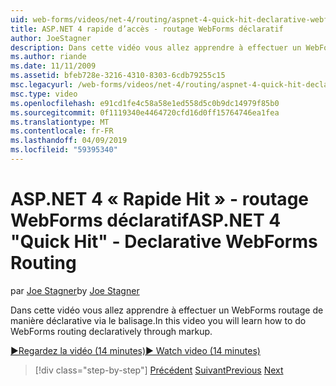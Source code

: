 ```yaml
---
uid: web-forms/videos/net-4/routing/aspnet-4-quick-hit-declarative-webforms-routing
title: ASP.NET 4 rapide d’accès - routage WebForms déclaratif
author: JoeStagner
description: Dans cette vidéo vous allez apprendre à effectuer un WebForms routage de manière déclarative via le balisage.
ms.author: riande
ms.date: 11/11/2009
ms.assetid: bfeb728e-3216-4310-8303-6cdb79255c15
msc.legacyurl: /web-forms/videos/net-4/routing/aspnet-4-quick-hit-declarative-webforms-routing
msc.type: video
ms.openlocfilehash: e91cd1fe4c58a58e1ed558d5c0b9dc14979f85b0
ms.sourcegitcommit: 0f1119340e4464720cfd16d0ff15764746ea1fea
ms.translationtype: MT
ms.contentlocale: fr-FR
ms.lasthandoff: 04/09/2019
ms.locfileid: "59395340"
---
```

# <a name="aspnet-4-quick-hit---declarative-webforms-routing"></a><span data-ttu-id="6ee68-103">ASP.NET 4 « Rapide Hit » - routage WebForms déclaratif</span><span class="sxs-lookup"><span data-stu-id="6ee68-103">ASP.NET 4 "Quick Hit" - Declarative WebForms Routing</span></span>

<span data-ttu-id="6ee68-104">par [Joe Stagner](https://github.com/JoeStagner)</span><span class="sxs-lookup"><span data-stu-id="6ee68-104">by [Joe Stagner](https://github.com/JoeStagner)</span></span>

<span data-ttu-id="6ee68-105">Dans cette vidéo vous allez apprendre à effectuer un WebForms routage de manière déclarative via le balisage.</span><span class="sxs-lookup"><span data-stu-id="6ee68-105">In this video you will learn how to do WebForms routing declaratively through markup.</span></span> 

[<span data-ttu-id="6ee68-106">&#9654;Regardez la vidéo (14 minutes)</span><span class="sxs-lookup"><span data-stu-id="6ee68-106">&#9654; Watch video (14 minutes)</span></span>](https://channel9.msdn.com/Blogs/ASP-NET-Site-Videos/aspnet-4-quick-hit-declarative-webforms-routing)

> [!div class="step-by-step"]
> <span data-ttu-id="6ee68-107">[Précédent](aspnet-4-quick-hit-imperative-webforms-routing.md)
> [Suivant](aspnet-4-quick-hit-outbound-webforms-routing.md)</span><span class="sxs-lookup"><span data-stu-id="6ee68-107">[Previous](aspnet-4-quick-hit-imperative-webforms-routing.md)
[Next](aspnet-4-quick-hit-outbound-webforms-routing.md)</span></span>
